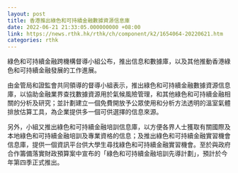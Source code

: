 ```yaml
---
layout: post
title: 香港推出綠色和可持續金融數據資源信息庫
date: 2022-06-21 21:33:05.000000000 +08:00
link: https://news.rthk.hk/rthk/ch/component/k2/1654064-20220621.htm
categories: rthk
---
```


綠色和可持續金融跨機構督導小組公布，推出信息和數據庫，以及其他推動香港綠色和可持續金融發展的工作進展。

由金管局和證監會共同領導的督導小組表示，推出綠色和可持續金融數據資源信息庫，以協助金融業界查找數據資源用於氣候風險管理，和其他綠色和可持續金融相關的分析及研究；並計劃建立一個免費開放予公眾使用和分析方法透明的溫室氣體排放估算工具，為企業提供多一個可供選擇的信息來源。

另外，小組又推出綠色和可持續金融培訓信息庫，以方便各界人士獲取有關國際及本地綠色和可持續金融培訓及專業資格的信息；及推出綠色和可持續金融實習機會信息庫，提供一個資訊平台供大學生尋找綠色和可持續金融實習機會。至於與政府合作籌備落實財政預算案中宣布的「綠色和可持續金融培訓先導計劃」，預計於今年第四季正式推出。
